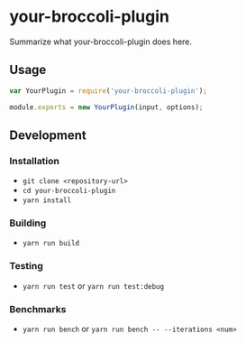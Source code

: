 # your-broccoli-plugin

Summarize what your-broccoli-plugin does here.

## Usage

```js
var YourPlugin = require('your-broccoli-plugin');

module.exports = new YourPlugin(input, options);
```

## Development

### Installation

* `git clone <repository-url>`
* `cd your-broccoli-plugin`
* `yarn install`

### Building

* `yarn run build`

### Testing

* `yarn run test` or `yarn run test:debug`

### Benchmarks

* `yarn run bench` or `yarn run bench -- --iterations <num>`
